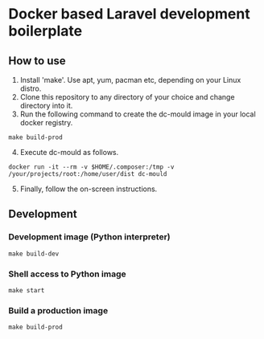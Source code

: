 # Docker based Laravel development boilerplate

## How to use

1. Install 'make'. Use apt, yum, pacman etc, depending on your Linux distro.
2. Clone this repository to any directory of your choice and change directory into it.
3. Run the following command to create the dc-mould image in your local docker registry.
```
make build-prod
```
4. Execute dc-mould as follows.
```
docker run -it --rm -v $HOME/.composer:/tmp -v /your/projects/root:/home/user/dist dc-mould
```
5. Finally, follow the on-screen instructions.


## Development

### Development image (Python interpreter)
```
make build-dev
```

### Shell access to Python image
```
make start
```

### Build a production image
```
make build-prod
```

    

